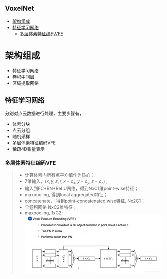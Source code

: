 **VoxelNet**
---
<!-- TOC -->
- [架构组成](#架构组成)
- [特征学习网络](#特征学习网络)
  - [多层体素特征编码VFE](#多层体素特征编码vfe)
<!-- TOC -->

# 架构组成
- 特征学习网络
- 卷积中间层
- 区域提取网络

## 特征学习网络  

分别对点云数据进行处理，主要步骤有，
- 体素分块
- 点云分组
- 随机采样
- 多层体素特征编码VFE
- 稀疏4D张量表示

### 多层体素特征编码VFE
> - 计算体素内所有点平均值作为质心；
> - 7维输入，$(x,y,z,r,x-c_x,y-c_y,z-c_z)$ ;
> - 输入到FC+BN+ReLU网络，得到NxC1维point-wise特征；
> - maxpooling, 得到local aggregated特征；
> - concatenate， 得到point-concatenated wise特征, Nx2C1；
> - 全卷积网络 NxC2维特征；
> - maxpooling, 1xC2;
![VFE网络结构](../../../_asserts/000000_VFE.png)